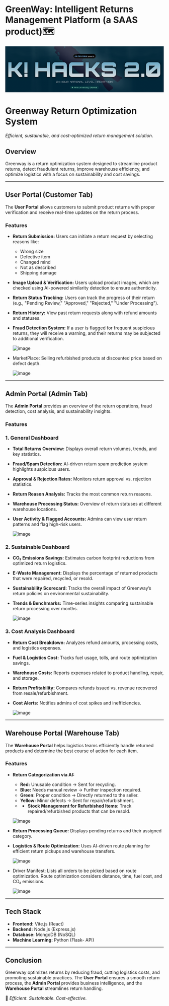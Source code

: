 # GreenWay: Intelligent Returns Management Platform (a SAAS product)​🗺️


![K! HACKS 2.0](https://github.com/Padmajaa-S/GreenWay/blob/main/Essential-Images/Khacksimage.png)

# **Greenway Return Optimization System**  
*Efficient, sustainable, and cost-optimized return management solution.*


## **Overview**  
Greenway is a return optimization system designed to streamline product returns, detect fraudulent returns, improve warehouse efficiency, and optimize logistics with a focus on sustainability and cost savings.

---

## **User Portal (Customer Tab)**
The **User Portal** allows customers to submit product returns with proper verification and receive real-time updates on the return process.

### **Features**
- **Return Submission:** Users can initiate a return request by selecting reasons like:
  - Wrong size  
  - Defective item  
  - Changed mind  
  - Not as described  
  - Shipping damage  
- **Image Upload & Verification:** Users upload product images, which are checked using AI-powered similarity detection to ensure authenticity.  
- **Return Status Tracking:** Users can track the progress of their return (e.g., "Pending Review," "Approved," "Rejected," "Under Processing").  
- **Return History:** View past return requests along with refund amounts and statuses.  
- **Fraud Detection System:** If a user is flagged for frequent suspicious returns, they will receive a warning, and their returns may be subjected to additional verification.
  
  ![image](https://github.com/user-attachments/assets/53f5b40f-cc87-4291-96d4-d0af9ccfc3b8)
- MarketPlace: Selling refurbished products at discounted price based on defect depth.
  
  ![image](https://github.com/user-attachments/assets/afc53a5a-e981-4666-900f-67cde6cc2806)


---

## **Admin Portal (Admin Tab)**
The **Admin Portal** provides an overview of the return operations, fraud detection, cost analysis, and sustainability insights.

### **Features**
### **1. General Dashboard**
- **Total Returns Overview:** Displays overall return volumes, trends, and key statistics.  
- **Fraud/Spam Detection:** AI-driven return spam prediction system highlights suspicious users.  
- **Approval & Rejection Rates:** Monitors return approval vs. rejection statistics.  
- **Return Reason Analysis:** Tracks the most common return reasons.  
- **Warehouse Processing Status:** Overview of return statuses at different warehouse locations.  
- **User Activity & Flagged Accounts:** Admins can view user return patterns and flag high-risk users.
  
  ![image](https://github.com/user-attachments/assets/c98ff1eb-5993-4e50-b324-bfecea04a171)

### **2. Sustainable Dashboard**
- **CO₂ Emissions Savings:** Estimates carbon footprint reductions from optimized return logistics.  
- **E-Waste Management:** Displays the percentage of returned products that were repaired, recycled, or resold.  
- **Sustainability Scorecard:** Tracks the overall impact of Greenway’s return policies on environmental sustainability.  
- **Trends & Benchmarks:** Time-series insights comparing sustainable return processing over months.
  
   ![image](https://github.com/user-attachments/assets/f784221e-b02c-460b-b4e9-724c62ac0c68)

### **3. Cost Analysis Dashboard**
- **Return Cost Breakdown:** Analyzes refund amounts, processing costs, and logistics expenses.  
- **Fuel & Logistics Cost:** Tracks fuel usage, tolls, and route optimization savings.  
- **Warehouse Costs:** Reports expenses related to product handling, repair, and storage.  
- **Return Profitability:** Compares refunds issued vs. revenue recovered from resale/refurbishment.  
- **Cost Alerts:** Notifies admins of cost spikes and inefficiencies.
  
  ![image](https://github.com/user-attachments/assets/8482b7c3-c546-4be1-98f2-c30696489536)

---

## **Warehouse Portal (Warehouse Tab)**
The **Warehouse Portal** helps logistics teams efficiently handle returned products and determine the best course of action for each item.

### **Features**
- **Return Categorization via AI:**  
  - **Red:** Unusable condition → Sent for recycling.  
  - **Blue:** Needs manual review → Further inspection required.  
  - **Green:** Proper condition → Directly returned to the seller.  
  - **Yellow:** Minor defects → Sent for repair/refurbishment.
  - - **Stock Management for Refurbished Items:** Track repaired/refurbished products that can be resold.  

   ![image](https://github.com/user-attachments/assets/47ffb47c-cf8c-430b-af45-84599c9bb346)

- **Return Processing Queue:** Displays pending returns and their assigned category.  
- **Logistics & Route Optimization:** Uses AI-driven route planning for efficient return pickups and warehouse transfers.
  
  ![image](https://github.com/user-attachments/assets/15ce63a1-1f6b-4e4f-ae30-e1da3cbc636b)

- Driver Manifest: Lists all orders to be picked based on route optimization.
  Route optimization considers distance, time, fuel cost, and CO₂ emissions.
  
  ![image](https://github.com/user-attachments/assets/17c6f079-1267-4039-9ea6-3b6480fd0538)

---

## **Tech Stack**
- **Frontend:** Vite.js (React)  
- **Backend:** Node.js (Express.js)  
- **Database:** MongoDB (NoSQL)  
- **Machine Learning:** Python (Flask- API)  

---

## **Conclusion**
Greenway optimizes returns by reducing fraud, cutting logistics costs, and promoting sustainable practices. The **User Portal** ensures a smooth return process, the **Admin Portal** provides business intelligence, and the **Warehouse Portal** streamlines return handling.

🚀 *Efficient. Sustainable. Cost-effective.*
